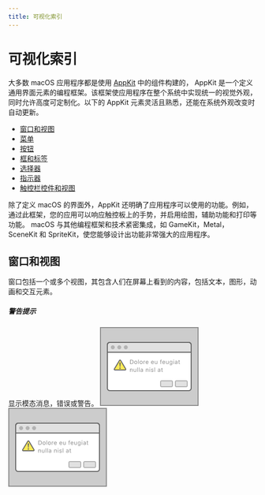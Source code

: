 ```yaml
---
title: 可视化索引
---
```


# 可视化索引
大多数 macOS 应用程序都是使用 [AppKit](https://developer.apple.com/documentation/appkit/) 中的组件构建的， AppKit 是一个定义通用界面元素的编程框架。该框架使应用程序在整个系统中实现统一的视觉外观，同时允许高度可定制化。以下的 AppKit 元素灵活且熟悉，还能在系统外观改变时自动更新。

- [窗口和视图](##窗口和视图)
- [菜单](##菜单)
- [按钮](##按钮)
- [框和标签](##框和标签)
- [选择器](##选择器)
- [指示器](##指示器)
- [触控栏控件和视图](##触控栏控件和视图)

除了定义 macOS 的界面外，AppKit 还明确了应用程序可以使用的功能。例如，通过此框架，您的应用可以响应触控板上的手势，并启用绘图，辅助功能和打印等功能。 macOS 与其他编程框架和技术紧密集成，如 GameKit，Metal，SceneKit 和 SpriteKit，使您能够设计出功能非常强大的应用程序。


## 窗口和视图
窗口包括一个或多个视图，其包含人们在屏幕上看到的内容，包括文本，图形，动画和交互元素。

##### 警告提示
显示模态消息，错误或警告。
![警告提示](./../../public/images/1-macOS/VisualIndex/Alerts.svg)
![警告提示](./../../public/images/1-macOS/VisualIndex/Alerts.svg)


